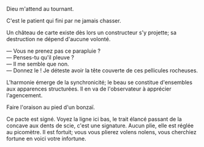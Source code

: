 Dieu m'attend au tournant.

C'est le patient qui fini par ne jamais chasser.

Un château de carte existe dès lors un constructeur s'y projette; sa destruction ne dépend d'aucune volonté.

— Vous ne prenez pas ce parapluie ?  
— Penses-tu qu'il pleuve ?  
— Il me semble que non.  
— Donnez le ! Je déteste avoir la tête couverte de ces pellicules rocheuses.

L'harmonie émerge de la synchronicité; le beau se constitue d'ensembles aux apparences structurées. Il en va de l'observateur à apprécier l'agencement.

Faire l'oraison au pied d'un bonzaï.

Ce pacte est signé. Voyez la ligne ici bas, le trait élancé passant de la concave aux dents de scie, c'est une signature. Aucun plie, elle est réglée au picomètre. Il est fortuit; vous vous plierez volens nolens, vous cherchiez fortune en voici votre infortune.
